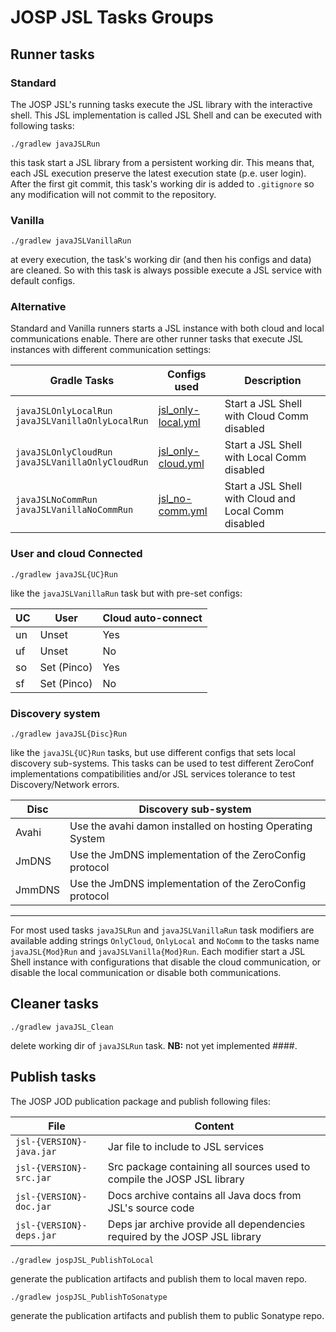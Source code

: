 # JOSP JSL Tasks Groups

## Runner tasks

### Standard

The JOSP JSL's running tasks execute the JSL library with the interactive shell. This JSL implementation is called JSL Shell and can be executed with following tasks:

```shellscript
./gradlew javaJSLRun
```

this task start a JSL library from a persistent working dir. This means that, each JSL execution preserve the latest execution state (p.e. user login). After the first git commit, this task's working dir is added to ```.gitignore```
so any modification will not commit to the repository.

### Vanilla

```shellscript
./gradlew javaJSLVanillaRun
```

at every execution, the task's working dir (and then his configs and data)
are cleaned. So with this task is always possible execute a JSL service with default configs.

### Alternative

Standard and Vanilla runners starts a JSL instance with both cloud and local communications enable. There are other runner tasks that execute JSL instances with different communication settings:

| Gradle Tasks                                                  | Configs used                                      | Description |
|---------------------------------------------------------------|---------------------------------------------------|-------------|
| ```javaJSLOnlyLocalRun```<br>```javaJSLVanillaOnlyLocalRun``` | [jsl_only-local.yml](src/jospJSL/configs/jsl_only-local.yml) | Start a JSL Shell with Cloud Comm disabled |
| ```javaJSLOnlyCloudRun```<br>```javaJSLVanillaOnlyCloudRun``` | [jsl_only-cloud.yml](src/jospJSL/configs/jsl_only-cloud.yml) | Start a JSL Shell with Local Comm disabled |
| ```javaJSLNoCommRun```<br>```javaJSLVanillaNoCommRun```       | [jsl_no-comm.yml](src/jospJSL/configs/jsl_no-comm.yml)    | Start a JSL Shell with Cloud and Local Comm disabled |

### User and cloud Connected

```shellscript
./gradlew javaJSL{UC}Run
```

like the ```javaJSLVanillaRun``` task but with pre-set configs:

| UC | User | Cloud auto-connect |
|----|------|--------------------|
| un | Unset | Yes |
| uf | Unset | No  |
| so | Set (Pinco) | Yes |
| sf | Set (Pinco) | No  |

### Discovery system

```shellscript
./gradlew javaJSL{Disc}Run
```

like the ```javaJSL{UC}Run``` tasks, but use different configs that sets local discovery sub-systems. This tasks can be used to test different ZeroConf implementations compatibilities and/or JSL services tolerance to test Discovery/Network errors.

| Disc   | Discovery sub-system |
|--------|----------------------|
| Avahi  | Use the avahi damon installed on hosting Operating System |
| JmDNS  | Use the JmDNS implementation of the ZeroConfig protocol   |
| JmmDNS | Use the JmDNS implementation of the ZeroConfig protocol   |

---
For most used tasks ```javaJSLRun``` and ```javaJSLVanillaRun``` task modifiers are available adding strings ```OnlyCloud```, ```OnlyLocal``` and ```NoComm```
to the tasks name ```javaJSL{Mod}Run``` and ```javaJSLVanilla{Mod}Run```. Each modifier start a JSL Shell instance with configurations that disable the cloud communication, or disable the local communication or disable both communications.

## Cleaner tasks

```shellscript
./gradlew javaJSL_Clean
```

delete working dir of ```javaJSLRun``` task.
**NB:** not yet implemented ####.

## Publish tasks

The JOSP JOD publication package and publish following files:

| File | Content |
|------|---------|
| ```jsl-{VERSION}-java.jar``` | Jar file to include to JSL services |
| ```jsl-{VERSION}-src.jar```  | Src package containing all sources used to compile the JOSP JSL library |
| ```jsl-{VERSION}-doc.jar```  | Docs archive contains all Java docs from JSL's source code |
| ```jsl-{VERSION}-deps.jar``` | Deps jar archive provide all dependencies required by the JOSP JSL library |

```shellscript
./gradlew jospJSL_PublishToLocal
```

generate the publication artifacts and publish them to local maven repo.

```shellscript
./gradlew jospJSL_PublishToSonatype
```

generate the publication artifacts and publish them to public Sonatype repo.
